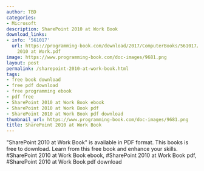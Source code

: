 ```yaml
---
author: TBD
categories:
- Microsoft
description: SharePoint 2010 at Work Book
download_links:
- info: '561017'
  url: https://programming-book.com/download/2017/ComputerBooks/561017/SharePoint
    2010 at Work.pdf
image: https://www.programming-book.com/doc-images/9681.png
layout: post
permalink: /sharepoint-2010-at-work-book.html
tags:
- free book download
- free pdf download
- free programming ebook
- pdf free
- SharePoint 2010 at Work Book ebook
- SharePoint 2010 at Work Book pdf
- SharePoint 2010 at Work Book pdf download
thumbnail_url: https://www.programming-book.com/doc-images/9681.png
title: SharePoint 2010 at Work Book
---
```


 
<div class="item-desc text-justify">
  "SharePoint 2010 at Work Book" is available in PDF format. This books is free to download. Learn from this free book and enhance your skills.
  <br>
  #SharePoint 2010 at Work Book ebook, #SharePoint 2010 at Work Book pdf, #SharePoint 2010 at Work Book pdf download
</div>
